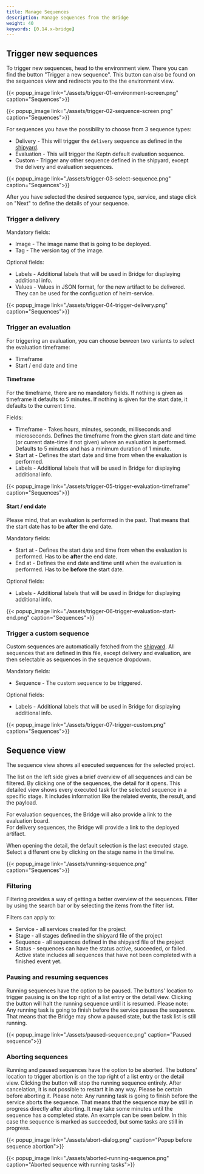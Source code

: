 ```yaml
---
title: Manage Sequences
description: Manage sequences from the Bridge
weight: 40
keywords: [0.14.x-bridge]
---
```


## Trigger new sequences

To trigger new sequences, head to the environment view. There you can find the button "Trigger a new sequence". This button can also be found on the sequences view and redirects you to the the environment view.

{{< popup_image
link="./assets/trigger-01-environment-screen.png"
caption="Sequences">}}

{{< popup_image
link="./assets/trigger-02-sequence-screen.png"
caption="Sequences">}}

For sequences you have the possibility to choose from 3 sequence types:

* Delivery - This will trigger the `delivery` sequence as defined in the [shipyard](../../../manage/shipyard/).
* Evaluation - This will trigger the Keptn default evaluation sequence.
* Custom - Trigger any other sequence defined in the shipyard, except the delivery and evaluation sequences.

{{< popup_image
link="./assets/trigger-03-select-sequence.png"
caption="Sequences">}}

After you have selected the desired sequence type, service, and stage click on "Next" to define the details of your sequence.

### Trigger a delivery

Mandatory fields:

* Image - The image name that is going to be deployed.
* Tag - The version tag of the image.

Optional fields:

* Labels - Additional labels that will be used in Bridge for displaying additional info.
* Values - Values in JSON format, for the new artifact to be delivered. They can be used for the configuation of helm-service.

{{< popup_image
link="./assets/trigger-04-trigger-delivery.png"
caption="Sequences">}}

### Trigger an evaluation

For triggering an evaluation, you can choose beween two variants to select the evaluation timeframe:

* Timeframe
* Start / end date and time

#### **Timeframe**
For the timeframe, there are no mandatory fields. If nothing is given as timeframe it defaults to 5 minutes. If nothing is given for the start date, it defaults to the current time.

Fields:

* Timeframe - Takes hours, minutes, seconds, milliseconds and microseconds. Defines the timeframe from the given start date and time (or current date-time if not given) where an evaluation is performed. Defaults to 5 minutes and has a minimum duration of 1 minute.
* Start at - Defines the start date and time from when the evaluation is performed.
* Labels - Additional labels that will be used in Bridge for displaying additional info.

{{< popup_image
link="./assets/trigger-05-trigger-evaluation-timeframe"
caption="Sequences">}}

#### **Start / end date**
Please mind, that an evaluation is performed in the past. That means that the start date has to be **after** the end date.

Mandatory fields:

* Start at - Defines the start date and time from when the evaluation is performed. Has to be **after** the end date.
* End at - Defines the end date and time until when the evaluation is performed. Has to be **before** the start date.

Optional fields:

* Labels - Additional labels that will be used in Bridge for displaying additional info.

{{< popup_image
link="./assets/trigger-06-trigger-evaluation-start-end.png"
caption="Sequences">}}

### Trigger a custom sequence
Custom sequences are automatically fetched from the [shipyard](../../../manage/shipyard/). All sequences that are defined in this file, except delivery and evaluation, are then selectable as sequences in the sequence dropdown.

Mandatory fields:

* Sequence - The custom sequence to be triggered.

Optional fields:

* Labels - Additional labels that will be used in Bridge for displaying additional info.

{{< popup_image
link="./assets/trigger-07-trigger-custom.png"
caption="Sequences">}}

## Sequence view

The sequence view shows all executed sequences for the selected project.

The list on the left side gives a brief overview of all sequences and can be filtered. By clicking one of the sequences, the detail for it opens.
This detailed view shows every executed task for the selected sequence in a specific stage. It includes information like the related events, the result, and the payload.

For evaluation sequences, the Bridge will also provide a link to the evaluation board.<br/>
For delivery sequences, the Bridge will provide a link to the deployed artifact.

When opening the detail, the default selection is the last executed stage. Select a different one by clicking on the stage name in the timeline.

{{< popup_image
link="./assets/running-sequence.png"
caption="Sequences">}}

### Filtering

Filtering provides a way of getting a better overview of the sequences. Filter by using the search bar or by selecting the items from the filter list.

Filters can apply to:

* Service - all services created for the project
* Stage - all stages defined in the shipyard file of the project
* Sequence - all sequences defined in the shipyard file of the project
* Status - sequences can have the status active, succeeded, or failed. Active state includes all sequences that have not been completed with a finished event yet.

### Pausing and resuming sequences
Running sequences have the option to be paused. The buttons' location to trigger pausing is on the top right of a list entry or the detail view. Clicking the button will halt the running sequence until it is resumed.
Please note: Any running task is going to finish before the service pauses the sequence. That means that the Bridge may show a paused state, but the task list is still running.

{{< popup_image
link="./assets/paused-sequence.png"
caption="Paused sequence">}}

### Aborting sequences
Running and paused sequences have the option to be aborted. The buttons' location to trigger abortion is on the top right of a list entry or the detail view. Clicking the button will stop the running sequence entirely. After cancelation, it is not possible to restart it in any way. Please be certain before aborting it.
Please note: Any running task is going to finish before the service aborts the sequence. That means that the sequence may be still in progress directly after aborting. It may take some minutes until the sequence has a completed state. An example can be seen below. In this case the sequence is marked as succeeded, but some tasks are still in progress.

{{< popup_image
link="./assets/abort-dialog.png"
caption="Popup before sequence abortion">}}

{{< popup_image
link="./assets/aborted-running-sequence.png"
caption="Aborted sequence with running tasks">}}
